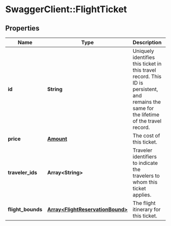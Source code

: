 # SwaggerClient::FlightTicket

## Properties
Name | Type | Description | Notes
------------ | ------------- | ------------- | -------------
**id** | **String** | Uniquely identifies this ticket in this travel record. This ID is persistent, and remains the same for the lifetime of the travel record. | 
**price** | [**Amount**](Amount.md) | The cost of this ticket. | 
**traveler_ids** | **Array&lt;String&gt;** | Traveler identifiers to indicate the travelers to whom this ticket applies. | 
**flight_bounds** | [**Array&lt;FlightReservationBound&gt;**](FlightReservationBound.md) | The flight itinerary for this ticket. | 


